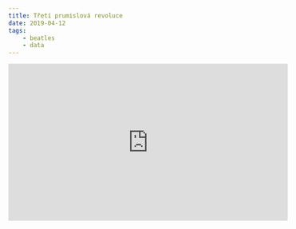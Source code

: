 ```yaml
---
title: Třetí prumislová revoluce
date: 2019-04-12
tags: 
    - beatles
    - data
---
```


<iframe width="560" height="315" src="https://www.youtube.com/embed/QX3M8Ka9vUA" frameborder="0" allow="accelerometer; autoplay; encrypted-media; gyroscope; picture-in-picture" allowfullscreen></iframe>

